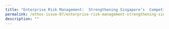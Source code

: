 ```yaml
---
title: "Enterprise Risk Management:  Strengthening Singapore’s  Competitive Advantage"
permalink: /ethos-issue-07/enterprise-risk-management-strengthening-singapores-advantage/
description: ""
---
```

